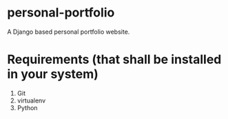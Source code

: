 # personal-portfolio
 A Django based personal portfolio website.

# Requirements (that shall be installed in your system)
1. Git 
2. virtualenv
3. Python




